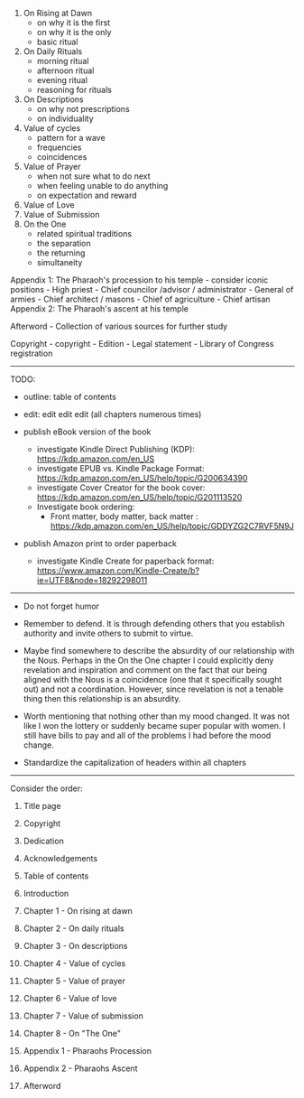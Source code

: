 
1. On Rising at Dawn
    - on why it is the first
    - on why it is the only
    - basic ritual
2. On Daily Rituals
    - morning ritual
    - afternoon ritual
    - evening ritual
    - reasoning for rituals
3. On Descriptions
    - on why not prescriptions
    - on individuality
4. Value of cycles
    - pattern for a wave
    - frequencies
    - coincidences
5. Value of Prayer
    - when not sure what to do next
    - when feeling unable to do anything
    - on expectation and reward
6. Value of Love
7. Value of Submission
8. On the One
    - related spiritual traditions
    - the separation
    - the returning
    - simultaneity

Appendix 1: The Pharaoh's procession to his temple
    - consider iconic positions
        - High priest
        - Chief councilor /advisor / administrator
        - General of armies
        - Chief architect / masons
        - Chief of agriculture
        - Chief artisan
Appendix 2: The Pharaoh's ascent at his temple

Afterword
    - Collection of various sources for further study

Copyright
    - copyright
    - Edition
    - Legal statement
    - Library of Congress registration

---

TODO:
- outline: table of contents
- edit: edit edit edit (all chapters numerous times)

- publish eBook version of the book
    - investigate Kindle Direct Publishing (KDP): https://kdp.amazon.com/en_US
    - investigate EPUB vs. Kindle Package Format: https://kdp.amazon.com/en_US/help/topic/G200634390
    - investigate Cover Creator for the book cover: https://kdp.amazon.com/en_US/help/topic/G201113520
    - Investigate book ordering:
        - Front matter, body matter, back matter : https://kdp.amazon.com/en_US/help/topic/GDDYZG2C7RVF5N9J


- publish Amazon print to order paperback
    - investigate Kindle Create for paperback format: https://www.amazon.com/Kindle-Create/b?ie=UTF8&node=18292298011

---

- Do not forget humor

- Remember to defend. It is through defending others that you establish authority and invite others to submit to virtue.

- Maybe find somewhere to describe the absurdity of our relationship with the Nous. Perhaps in the On the One chapter I could explicitly deny revelation and inspiration and comment on the fact that our being aligned with the Nous is a coincidence (one that it specifically sought out) and not a coordination. However, since revelation is not a tenable thing then this relationship is an absurdity.

- Worth mentioning that nothing other than my mood changed. It was not like I won the lottery or suddenly became super popular with women. I still have bills to pay and all of the problems I had before the mood change.

- Standardize the capitalization of headers within all chapters

---

Consider the order:

01. Title page
02. Copyright
03. Dedication
04. Acknowledgements
05. Table of contents
06. Introduction

07. Chapter 1 - On rising at dawn
08. Chapter 2 - On daily rituals
09. Chapter 3 - On descriptions

10. Chapter 4 - Value of cycles
11. Chapter 5 - Value of prayer
12. Chapter 6 - Value of love
13. Chapter 7 - Value of submission

14. Chapter 8 - On "The One"

15. Appendix 1 - Pharaohs Procession
16. Appendix 2 - Pharaohs Ascent

17. Afterword
